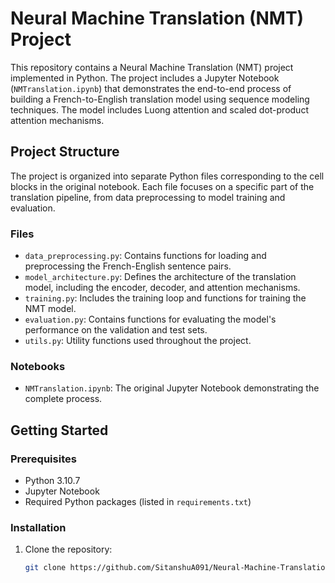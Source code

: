 # Neural Machine Translation (NMT) Project

This repository contains a Neural Machine Translation (NMT) project implemented in Python. The project includes a Jupyter Notebook (`NMTranslation.ipynb`) that demonstrates the end-to-end process of building a French-to-English translation model using sequence modeling techniques. The model includes Luong attention and scaled dot-product attention mechanisms.

## Project Structure

The project is organized into separate Python files corresponding to the cell blocks in the original notebook. Each file focuses on a specific part of the translation pipeline, from data preprocessing to model training and evaluation.

### Files

- `data_preprocessing.py`: Contains functions for loading and preprocessing the French-English sentence pairs.
- `model_architecture.py`: Defines the architecture of the translation model, including the encoder, decoder, and attention mechanisms.
- `training.py`: Includes the training loop and functions for training the NMT model.
- `evaluation.py`: Contains functions for evaluating the model's performance on the validation and test sets.
- `utils.py`: Utility functions used throughout the project.

### Notebooks

- `NMTranslation.ipynb`: The original Jupyter Notebook demonstrating the complete process.

## Getting Started

### Prerequisites

- Python 3.10.7
- Jupyter Notebook
- Required Python packages (listed in `requirements.txt`)
### Installation

1. Clone the repository:
   ```bash
   git clone https://github.com/SitanshuA091/Neural-Machine-Translation

  

